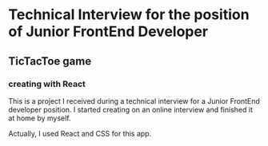 # Technical Interview for the position of Junior FrontEnd Developer
## TicTacToe game
### creating with React

This is a project I received during a technical interview for a Junior FrontEnd developer position.
I started creating on an online interview and finished it at home by myself.

Actually, I used React and CSS for this app.
